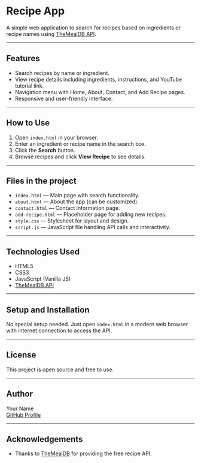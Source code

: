 # Recipe App

A simple web application to search for recipes based on ingredients or recipe names using [TheMealDB API](https://www.themealdb.com/api.php).

---

## Features

- Search recipes by name or ingredient.
- View recipe details including ingredients, instructions, and YouTube tutorial link.
- Navigation menu with Home, About, Contact, and Add Recipe pages.
- Responsive and user-friendly interface.

---

## How to Use

1. Open `index.html` in your browser.
2. Enter an ingredient or recipe name in the search box.
3. Click the **Search** button.
4. Browse recipes and click **View Recipe** to see details.

---

## Files in the project

- `index.html` — Main page with search functionality.
- `about.html` — About the app (can be customized).
- `contact.html` — Contact information page.
- `add-recipe.html` — Placeholder page for adding new recipes.
- `style.css` — Stylesheet for layout and design.
- `script.js` — JavaScript file handling API calls and interactivity.

---

## Technologies Used

- HTML5
- CSS3
- JavaScript (Vanilla JS)
- [TheMealDB API](https://www.themealdb.com/api.php)

---

## Setup and Installation

No special setup needed. Just open `index.html` in a modern web browser with internet connection to access the API.

---



## License

This project is open source and free to use.

---

## Author

Your Name  
[GitHub Profile](https://github.com/bhoomikark)

---

## Acknowledgements

- Thanks to [TheMealDB](https://www.themealdb.com/api.php) for providing the free recipe API.
